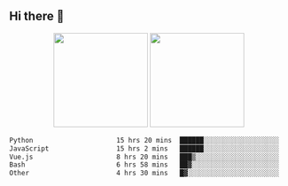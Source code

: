 ## Hi there 👋
<div align="center">
<span>  </span>
<img height="170px" src="https://github-readme-stats.vercel.app/api?username=bigQY&show_icons=true&count_private==true&v=3" /><span>        </span><img height="170px" src="https://github-readme-stats.vercel.app/api/top-langs/?username=bigQY&layout=compact&langs_count=8&v=3" />
<span>  </span>
</div>
<div align="center">

<!--START_SECTION:waka-->

```txt
Python                     15 hrs 20 mins  ██████░░░░░░░░░░░░░░░░░░░   24.05 %
JavaScript                 15 hrs 2 mins   ██████░░░░░░░░░░░░░░░░░░░   23.58 %
Vue.js                     8 hrs 20 mins   ███▒░░░░░░░░░░░░░░░░░░░░░   13.08 %
Bash                       6 hrs 58 mins   ██▓░░░░░░░░░░░░░░░░░░░░░░   10.92 %
Other                      4 hrs 30 mins   █▓░░░░░░░░░░░░░░░░░░░░░░░   07.07 %
```

<!--END_SECTION:waka-->
</div>
